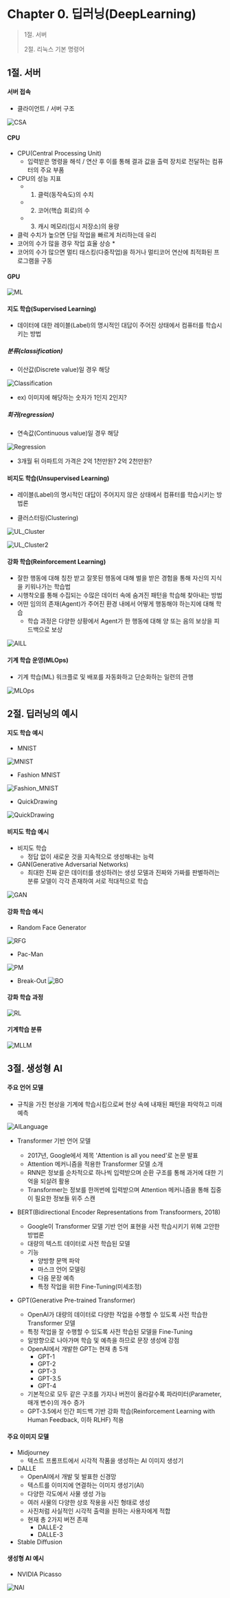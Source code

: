 #  Chapter 0. 딥러닝(DeepLearning)
> 1절. 서버
>
> 2절. 리눅스 기본 명령어


## 1절. 서버
#### 서버 접속
* 클라이언트 / 서버 구조

![CSA](https://github.com/BangYunseo/TIL/blob/main/AI/DeepLearning/Image/ch00/CSA.PNG)

#### CPU
* CPU(Central Processing Unit)
    * 입력받은 명령을 해석 / 연산 후 이를 통해 결과 값을 출력 장치로 전달하는 컴퓨터의 주요 부품
* CPU의 성능 지표   
    * 1. 클럭(동작속도)의 수치
    * 2. 코어(핵습 회로)의 수
    * 3. 캐시 메모리(임시 저장소)의 용량
* 클럭 수치가 높으면 단일 작업을 빠르게 처리하는데 유리
* 코어의 수가 많을 경우 작업 효율 상승
    * 
* 코어의 수가 많으면 멀티 태스킹(다중작업)을 하거나 멀티코어 연산에 최적화된 프로그램을 구동

#### GPU

![ML](https://github.com/BangYunseo/TIL/blob/main/AI/DeepLearning/Image/ch00/ML.PNG)

#### 지도 학습(Supervised Learning)
* 데이터에 대한 레이블(Label)의 명시적인 대답이 주어진 상태에서 컴퓨터를 학습시키는 방법

##### 분류(classification)
* 이산값(Discrete value)일 경우 해당

![Classification](https://github.com/BangYunseo/TIL/blob/main/AI/DeepLearning/Image/ch00/Classification.PNG)

* ex) 이미지에 해당하는 숫자가 1인지 2인지?

##### 회귀(regression)
* 연속값(Continuous value)일 경우 해당

![Regression](https://github.com/BangYunseo/TIL/blob/main/AI/DeepLearning/Image/ch00/Regression.PNG)

* 3개월 뒤 아파트의 가격은 2억 1천만원? 2억 2천만원?

#### 비지도 학습(Unsupervised Learning)
* 레이블(Label)의 명시적인 대답이 주어지지 않은 상태에서 컴퓨터를 학습시키는 방법론

* 클러스터링(Clustering)
 
![UL_Cluster](https://github.com/BangYunseo/TIL/blob/main/AI/DeepLearning/Image/ch00/UL_Cluster.PNG)   

![UL_Cluster2](https://github.com/BangYunseo/TIL/blob/main/AI/DeepLearning/Image/ch00/UL_Cluster2.PNG)

#### 강화 학습(Reinforcement Learning)
* 잘한 행동에 대해 칭찬 받고 잘못된 행동에 대해 벌을 받은 경험을 통해 자신의 지식을 키워나가는 학습법
* 시행착오를 통해 수집되는 수많은 데이터 속에 숨겨진 패턴을 학습해 찾아내는 방법
* 어떤 임의의 존재(Agent)가 주어진 환경 내에서 어떻게 행동해야 하는지에 대해 학습
    * 학습 과정은 다양한 상황에서 Agent가 한 행동에 대해 양 또는 음의 보상을 피드백으로 보상

![AILL](https://github.com/BangYunseo/TIL/blob/main/AI/DeepLearning/Image/ch00/AILL.PNG)

#### 기계 학습 운영(MLOps)
* 기계 학습(ML) 워크플로 및 배포를 자동화하고 단순화하는 일련의 관행

![MLOps](https://github.com/BangYunseo/TIL/blob/main/AI/DeepLearning/Image/ch00/MLOps.PNG)

## 2절. 딥러닝의 예시
#### 지도 학습 예시
* MNIST

![MNIST](https://github.com/BangYunseo/TIL/blob/main/AI/DeepLearning/Image/ch00/MNIST.PNG)

* Fashion MNIST

![Fashion_MNIST](https://github.com/BangYunseo/TIL/blob/main/AI/DeepLearning/Image/ch00/MNIST.PNG)

* QuickDrawing

![QuickDrawing](https://github.com/BangYunseo/TIL/blob/main/AI/DeepLearning/Image/ch00/QuickDrawing.PNG)

#### 비지도 학습 예시
* 비지도 학습
    * 정답 없이 새로운 것을 지속적으로 생성해내는 능력
* GAN(Generative Adversarial Networks)
    * 최대한 진짜 같은 데이터를 생성하려는 생성 모델과 진짜와 가짜를 판별하려는 분류 모델이 각각 존재하여 서로 적대적으로 학습

![GAN](https://github.com/BangYunseo/TIL/blob/main/AI/DeepLearning/Image/ch00/GAN.PNG)

#### 강화 학습 예시
* Random Face Generator

![RFG](https://github.com/BangYunseo/TIL/blob/main/AI/DeepLearning/Image/ch00/RFG.PNG)

* Pac-Man

![PM](https://github.com/BangYunseo/TIL/blob/main/AI/DeepLearning/Image/ch00/PM.PNG)

* Break-Out
![BO](https://github.com/BangYunseo/TIL/blob/main/AI/DeepLearning/Image/ch00/BO.PNG)

#### 강화 학습 과정

![RL](https://github.com/BangYunseo/TIL/blob/main/AI/DeepLearning/Image/ch00/RL.PNG)

#### 기계학습 분류

![MLLM](https://github.com/BangYunseo/TIL/blob/main/AI/DeepLearning/Image/ch00/MLLM.PNG)

## 3절. 생성형 AI
#### 주요 언어 모델
* 규칙을 가진 현상을 기계에 학습시킴으로써 현상 속에 내재된 패턴을 파악하고 미래 예측

![AILanguage](https://github.com/BangYunseo/TIL/blob/main/AI/DeepLearning/Image/ch00/AILanguage.PNG)

* Transformer 기반 언어 모델
    * 2017년, Google에서 제목 'Attention is all you need'로 논문 발표
    * Attention 메커니즘을 적용한 Transformer 모델 소개
    * RNN은 정보를 순차적으로 하나씩 입력받으며 순환 구조를 통해 과거에 대한 기억을 되살려 활용
    * Transformer는 정보를 한꺼번에 입력받으며 Attention 메커니즘을 통해 집중이 필요한 정보들 위주 스캔

* BERT(Bidirectional Encoder Representations from Transfoormers, 2018)
    * Google이 Transformer 모델 기반 언어 표현을 사전 학습시키기 위해 고안한 방법론
    * 대량의 텍스트 데이터로 사전 학습된 모델
    * 기능
        * 양방향 문맥 파악
        * 마스크 언어 모델링
        * 다음 문장 예측
        * 특정 작업을 위한 Fine-Tuning(미세조정)

* GPT(Generative Pre-trained Transformer)
    * OpenAI가 대량의 데이터로 다양한 작업을 수행할 수 있도록 사전 학습한 Transformer 모델
    * 특정 작업을 잘 수행할 수 있도록 사전 학습된 모델을 Fine-Tuning
    * 일방향으로 나아가며 학습 및 예측을 하므로 문장 생성에 강점
    * OpenAI에서 개발한 GPT는 현재 총 5개
        * GPT-1
        * GPT-2
        * GPT-3
        * GPT-3.5
        * GPT-4
    * 기본적으로 모두 같은 구조를 가지나 버전이 올라갈수록 파라미터(Parameter, 매개 변수)의 개수 증가
    * GPT-3.5에서 인간 피드백 기반 강화 학습(Reinforcement Learning with Human Feedback, 이하 RLHF) 적용

#### 주요 이미지 모델
* Midjourney
    * 텍스트 프롬프트에서 시각적 작품을 생성하는 AI 이미지 생성기
* DALLE
    * OpenAI에서 개발 및 발표한 신경망
    * 텍스트를 이미지에 연결하는 이미지 생성기(AI)
    * 다양한 각도에서 사물 생성 가능
    * 여러 사물의 다양한 상호 작용을 사진 형태로 생성
    * 사진처럼 사실적인 시각적 출력을 원하는 사용자에게 적합
    * 현재 총 2가지 버전 존재
        * DALLE-2
        * DALLE-3
* Stable Diffusion

#### 생성형 AI 예시
* NVIDIA Picasso

![NAI](https://github.com/BangYunseo/TIL/blob/main/AI/DeepLearning/Image/ch00/NAI.PNG)
